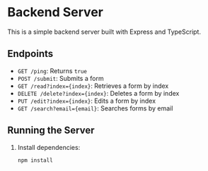 # Backend Server

This is a simple backend server built with Express and TypeScript.

## Endpoints

- `GET /ping`: Returns `true`
- `POST /submit`: Submits a form
- `GET /read?index={index}`: Retrieves a form by index
- `DELETE /delete?index={index}`: Deletes a form by index
- `PUT /edit?index={index}`: Edits a form by index
- `GET /search?email={email}`: Searches forms by email

## Running the Server

1. Install dependencies:
   ```sh
   npm install
